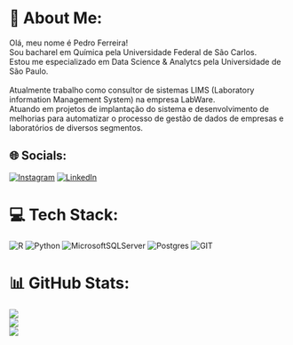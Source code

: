 # 💫 About Me:
Olá, meu nome é Pedro Ferreira!<br>Sou bacharel em Química pela Universidade Federal de São Carlos. <br>Estou me especializado em Data Science & Analytcs pela Universidade de São Paulo.<br><br>Atualmente trabalho como consultor de sistemas LIMS (Laboratory information Management System) na empresa LabWare.<br>Atuando em projetos de implantação do sistema e desenvolvimento de melhorias para automatizar o processo de gestão de dados de empresas e laboratórios de diversos segmentos.<br>


## 🌐 Socials:
[![Instagram](https://img.shields.io/badge/Instagram-%23E4405F.svg?logo=Instagram&logoColor=white)](https://instagram.com/_pedrofl/) [![LinkedIn](https://img.shields.io/badge/LinkedIn-%230077B5.svg?logo=linkedin&logoColor=white)](https://linkedin.com/in/pedro-ferreira-420367197/) 

# 💻 Tech Stack:
![R](https://img.shields.io/badge/r-%23276DC3.svg?style=flat&logo=r&logoColor=white) ![Python](https://img.shields.io/badge/python-3670A0?style=flat&logo=python&logoColor=ffdd54) ![MicrosoftSQLServer](https://img.shields.io/badge/Microsoft%20SQL%20Sever-CC2927?style=flat&logo=microsoft%20sql%20server&logoColor=white) ![Postgres](https://img.shields.io/badge/postgres-%23316192.svg?style=flat&logo=postgresql&logoColor=white) ![GIT](https://img.shields.io/badge/Git-fc6d26?style=flat&logo=git&logoColor=white)
# 📊 GitHub Stats:
![](https://github-readme-stats.vercel.app/api?username=pedrohflima&theme=dark&hide_border=false&include_all_commits=true&count_private=true)<br/>
![](https://github-readme-streak-stats.herokuapp.com/?user=pedrohflima&theme=dark&hide_border=false)<br/>
![](https://github-readme-stats.vercel.app/api/top-langs/?username=pedrohflima&theme=dark&hide_border=false&include_all_commits=true&count_private=true&layout=compact)

